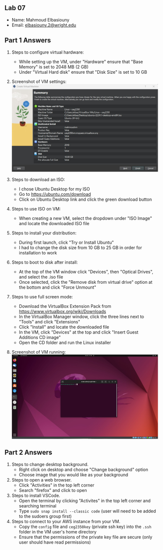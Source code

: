 ## Lab 07

- Name: Mahmoud Elbasiouny
- Email: elbasiouny.2@wright.edu

## Part 1 Answers

1. Steps to configure virtual hardware:
    - While setting up the VM, under "Hardware" ensure that "Base Memory" is set to 2048 MB (2 GB)
    - Under "Virtual Hard disk" ensure that "Disk Size" is set to 10 GB
3. Screenshot of VM settings:
   ![Screenshot of VM settings](vmhardwareconfig.jpg)
4. Steps to download an ISO:
    - I chose Ubuntu Desktop for my ISO
    - Go to https://ubuntu.com/download
    - Click on Ubuntu Desktop link and click the green download button
5. Steps to use ISO on VM:
    - When creating a new VM, select the dropdown under "ISO Image" and locate the downloaded ISO file
6. Steps to install your distribution:
    - During first launch, click "Try or Install Ubuntu"
    - I had to change the disk size from 10 GB to 25 GB in order for installation to work
7. Steps to boot to disk after install:
    - At the top of the VM window click "Devices", then "Optical Drives", and select the .iso file
    - Once selected, click the "Remove disk from virtual drive" option at the bottom and click "Force Unmount"
8. Steps to use full screen mode:
    - Download the VirtualBox Extension Pack from https://www.virtualbox.org/wiki/Downloads
    - In the VirtualBox Manager window, click the three lines next to "Tools" and click "Extensions"
    - Click "Install" and locate the downloaded file
    - In the VM, click "Devices" at the top and click "Insert Guest Additions CD image"
    - Open the CD folder and run the Linux installer
    
9. Screenshot of VM running:
![Screenshot of VM running](vmrunning.jpg)

## Part 2 Answers

1. Steps to change desktop background.
    - Right click on desktop and choose "Change background" option
    - Choose image that you would like as your background
2. Steps to open a web browser.
    - Click "Activities" in the top left corner
    - Search "firefox" and click to open
3. Steps to install VSCode.
    - Open the terminal by clicking "Activites" in the top left corner and searching terminal
    - Type `sudo snap install --classic code` (user will need to be added to the sudoers group first)
4. Steps to connect to your AWS instance from your VM.
    - Copy the `config` file and `ceg2350key` (private ssh key) into the `.ssh` folder in the VM user's home directory
    - Ensure that the permissions of the private key file are secure (only user should have read permissions)
